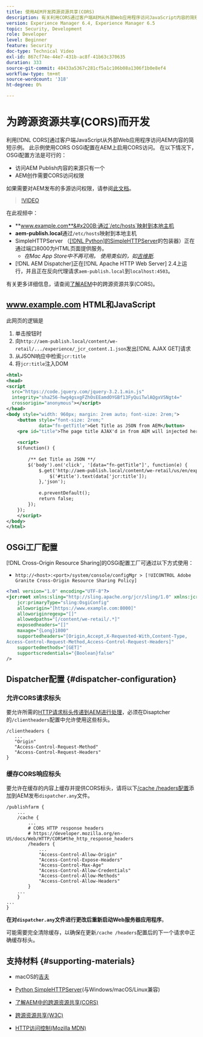 ```yaml
---
title: 使用AEM开发跨源资源共享(CORS)
description: 有关利用CORS通过客户端AEM从外部Web应用程序访问JavaScript内容的简短示例。
version: Experience Manager 6.4, Experience Manager 6.5
topic: Security, Development
role: Developer
level: Beginner
feature: Security
doc-type: Technical Video
exl-id: 867cf74e-44e7-431b-ac8f-41b63c370635
duration: 333
source-git-commit: 48433a5367c281cf5a1c106b08a1306f1b0e8ef4
workflow-type: tm+mt
source-wordcount: '318'
ht-degree: 0%

---
```


# 为跨源资源共享(CORS)而开发

利用[!DNL CORS]通过客户端JavaScript从外部Web应用程序访问AEM内容的简短示例。 此示例使用CORS OSGi配置在AEM上启用CORS访问。 在以下情况下，OSGi配置方法是可行的：

* 访问AEM Publish内容的来源只有一个
* AEM创作需要CORS访问权限

如果需要对AEM发布的多源访问权限，请参阅[此文档](https://experienceleague.adobe.com/docs/experience-manager-learn/getting-started-with-aem-headless/deployments/configurations/cors.html?lang=zh-Hans#dispatcher-configuration)。

>[!VIDEO](https://video.tv.adobe.com/v/33362?quality=12&learn=on&captions=chi_hans)

在此视频中：

* **www.example.com**&#x200B;通过`/etc/hosts`映射到本地主机
* **aem-publish.local**&#x200B;通过`/etc/hosts`映射到本地主机
* SimpleHTTPServer （[[!DNL Python]的SimpleHTTPServer](https://docs.python.org/2/library/simplehttpserver.html)的包装器）正在通过端口8000为HTML页面提供服务。
   * _在Mac App Store中不再可用。 使用类似的，如[吉维斯](https://apps.apple.com/us/app/jeeves-local-http-server/id980824182?mt=12)._
* [!DNL AEM Dispatcher]正在[!DNL Apache HTTP Web Server] 2.4上运行，并且正在反向代理请求`aem-publish.local`到`localhost:4503`。

有关更多详细信息，请查阅[了解AEM](./understand-cross-origin-resource-sharing.md)中的跨源资源共享(CORS)。

## www.example.com HTML和JavaScript

此网页的逻辑是

1. 单击按钮时
1. 向`http://aem-publish.local/content/we-retail/.../experience/_jcr_content.1.json`发出[!DNL AJAX GET]请求
1. 从JSON响应中检索`jcr:title`
1. 将`jcr:title`注入DOM

```xml
<html>
<head>
<script
  src="https://code.jquery.com/jquery-3.2.1.min.js"
  integrity="sha256-hwg4gsxgFZhOsEEamdOYGBf13FyQuiTwlAQgxVSNgt4="
  crossorigin="anonymous"></script>   
</head>
<body style="width: 960px; margin: 2rem auto; font-size: 2rem;">
    <button style="font-size: 2rem;"
            data="fn-getTitle">Get Title as JSON from AEM</button>
    <pre id="title">The page title AJAX'd in from AEM will injected here</pre>
    
    <script>
    $(function() { 
        
        /** Get Title as JSON **/
        $('body').on('click', '[data="fn-getTitle"]', function(e) { 
            $.get('http://aem-publish.local/content/we-retail/us/en/experience/_jcr_content.1.json', function(data) {
                $('#title').text(data['jcr:title']);
            },'json');
            
            e.preventDefault();
            return false;
        });
    });
    </script>
</body>
</html>
```

## OSGi工厂配置

[!DNL Cross-Origin Resource Sharing]的OSGi配置工厂可通过以下方式使用：

* `http://<host>:<port>/system/console/configMgr > [!UICONTROL Adobe Granite Cross-Origin Resource Sharing Policy]`

```xml
<?xml version="1.0" encoding="UTF-8"?>
<jcr:root xmlns:sling="http://sling.apache.org/jcr/sling/1.0" xmlns:jcr="http://www.jcp.org/jcr/1.0"
    jcr:primaryType="sling:OsgiConfig"
    alloworigin="[https://www.example.com:8000]"
    alloworiginregexp="[]"
    allowedpaths="[/content/we-retail/.*]"
    exposedheaders="[]"
    maxage="{Long}1800"
    supportedheaders="[Origin,Accept,X-Requested-With,Content-Type,
Access-Control-Request-Method,Access-Control-Request-Headers]"
    supportedmethods="[GET]"
    supportscredentials="{Boolean}false"
/>
```

## Dispatcher配置 {#dispatcher-configuration}

### 允许CORS请求标头

要允许所需的[HTTP请求标头传递到AEM进行处理](https://experienceleague.adobe.com/docs/experience-manager-dispatcher/using/configuring/dispatcher-configuration.html?lang=zh-Hans#specifying-the-http-headers-to-pass-through-clientheaders)，必须在Disaptcher的`/clientheaders`配置中允许使用这些标头。

```
/clientheaders {
   ...
   "Origin"
   "Access-Control-Request-Method"
   "Access-Control-Request-Headers"
}
```

### 缓存CORS响应标头

要允许在缓存的内容上缓存并提供CORS标头，请将以下[/cache /headers配置](https://experienceleague.adobe.com/docs/experience-manager-dispatcher/using/configuring/dispatcher-configuration.html?lang=zh-hans#caching-http-response-headers)添加到AEM发布`dispatcher.any`文件。

```
/publishfarm {
    ...
    /cache {
        ...
        # CORS HTTP response headers
        # https://developer.mozilla.org/en-US/docs/Web/HTTP/CORS#the_http_response_headers
        /headers {
            ...
            "Access-Control-Allow-Origin"
            "Access-Control-Expose-Headers"
            "Access-Control-Max-Age"
            "Access-Control-Allow-Credentials"
            "Access-Control-Allow-Methods"
            "Access-Control-Allow-Headers"
        }
    ...
    }
...
}
```

**在对`dispatcher.any`文件进行更改后重新启动Web服务器应用程序**。

可能需要完全清除缓存，以确保在更新`/cache /headers`配置后的下一个请求中正确缓存标头。

## 支持材料 {#supporting-materials}

* macOS的[吉夫](https://apps.apple.com/us/app/jeeves-local-http-server/id980824182?mt=12)
* [Python SimpleHTTPServer](https://docs.python.o:qrg/2/library/simplehttpserver.html)&#x200B;(与Windows/macOS/Linux兼容)

* [了解AEM中的跨源资源共享(CORS)](./understand-cross-origin-resource-sharing.md)
* [跨源资源共享(W3C)](https://www.w3.org/TR/cors/)
* [HTTP访问控制(Mozilla MDN)](https://developer.mozilla.org/en-US/docs/Web/HTTP/Access_control_CORS)
